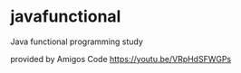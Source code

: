 # javafunctional
Java functional programming study

provided by Amigos Code
https://youtu.be/VRpHdSFWGPs
